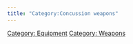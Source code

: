 ```yaml
---
title: "Category:Concussion weapons"
---
```


[Category: Equipment](Category:_Equipment "wikilink") [Category:
Weapons](Category:_Weapons "wikilink")